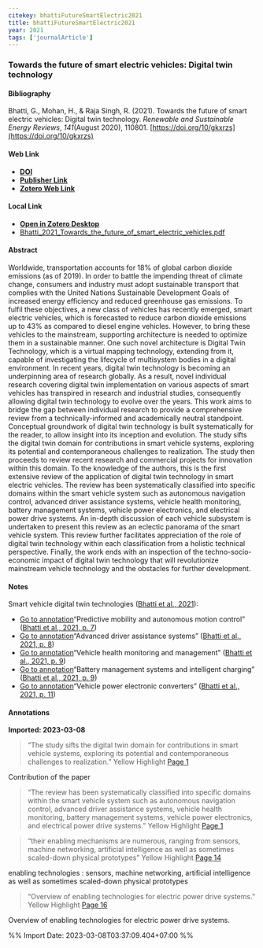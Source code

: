 ```yaml
---
citekey: bhattiFutureSmartElectric2021
title: bhattiFutureSmartElectric2021
year: 2021
tags: ['journalArticle']
---
```


### Towards the future of smart electric vehicles: Digital twin technology  

#### Bibliography
  
Bhatti, G., Mohan, H., & Raja Singh, R. (2021). Towards the future of smart electric vehicles: Digital twin technology. _Renewable and Sustainable Energy Reviews_, _141_(August 2020), 110801. [https://doi.org/10/gkxrzs](https://doi.org/10/gkxrzs)  
  

#### Web Link
- [**DOI**](https://doi.org/10/gkxrzs)
- [**Publisher Link**](https://doi.org/10.1016/j.rser.2021.110801)  
- [**Zotero Web Link**](https://www.zotero.org/irosyadi/items/Z5CP9QQX)  

#### Local Link
- [**Open in Zotero Desktop**](zotero://select/library/items/Z5CP9QQX)  
- [Bhatti_2021_Towards_the_future_of_smart_electric_vehicles.pdf](file://C:\Users\User\Zotero\storage\9S287MQ8\Bhatti_2021_Towards_the_future_of_smart_electric_vehicles.pdf)

#### Abstract

Worldwide, transportation accounts for 18% of global carbon dioxide emissions (as of 2019). In order to battle the impending threat of climate change, consumers and industry must adopt sustainable transport that complies with the United Nations Sustainable Development Goals of increased energy efficiency and reduced greenhouse gas emissions. To fulfil these objectives, a new class of vehicles has recently emerged, smart electric vehicles, which is forecasted to reduce carbon dioxide emissions up to 43% as compared to diesel engine vehicles. However, to bring these vehicles to the mainstream, supporting architecture is needed to optimize them in a sustainable manner. One such novel architecture is Digital Twin Technology, which is a virtual mapping technology, extending from it, capable of investigating the lifecycle of multisystem bodies in a digital environment. In recent years, digital twin technology is becoming an underpinning area of research globally. As a result, novel individual research covering digital twin implementation on various aspects of smart vehicles has transpired in research and industrial studies, consequently allowing digital twin technology to evolve over the years. This work aims to bridge the gap between individual research to provide a comprehensive review from a technically-informed and academically neutral standpoint. Conceptual groundwork of digital twin technology is built systematically for the reader, to allow insight into its inception and evolution. The study sifts the digital twin domain for contributions in smart vehicle systems, exploring its potential and contemporaneous challenges to realization. The study then proceeds to review recent research and commercial projects for innovation within this domain. To the knowledge of the authors, this is the first extensive review of the application of digital twin technology in smart electric vehicles. The review has been systematically classified into specific domains within the smart vehicle system such as autonomous navigation control, advanced driver assistance systems, vehicle health monitoring, battery management systems, vehicle power electronics, and electrical power drive systems. An in-depth discussion of each vehicle subsystem is undertaken to present this review as an eclectic panorama of the smart vehicle system. This review further facilitates appreciation of the role of digital twin technology within each classification from a holistic technical perspective. Finally, the work ends with an inspection of the techno-socio-economic impact of digital twin technology that will revolutionize mainstream vehicle technology and the obstacles for further development.


#### Notes
  
Smart vehicle digital twin technologies ([Bhatti et al., 2021](zotero://select/library/items/Z5CP9QQX)):

-   [Go to annotation](zotero://open-pdf/library/items/9S287MQ8?page=7&annotation=undefined)“Predictive mobility and autonomous motion control” ([Bhatti et al., 2021, p. 7](zotero://select/library/items/Z5CP9QQX))
-   [Go to annotation](zotero://open-pdf/library/items/9S287MQ8?page=8&annotation=undefined)“Advanced driver assistance systems” ([Bhatti et al., 2021, p. 8](zotero://select/library/items/Z5CP9QQX))
-   [Go to annotation](zotero://open-pdf/library/items/9S287MQ8?page=9&annotation=undefined)“Vehicle health monitoring and management” ([Bhatti et al., 2021, p. 9](zotero://select/library/items/Z5CP9QQX))
-   [Go to annotation](zotero://open-pdf/library/items/9S287MQ8?page=9&annotation=undefined)“Battery management systems and intelligent charging” ([Bhatti et al., 2021, p. 9](zotero://select/library/items/Z5CP9QQX))
-   [Go to annotation](zotero://open-pdf/library/items/9S287MQ8?page=11&annotation=undefined)“Vehicle power electronic converters” ([Bhatti et al., 2021, p. 11](zotero://select/library/items/Z5CP9QQX))

#### Annotations
  
**Imported: 2023-03-08**

> “The study sifts the digital twin domain for contributions in smart vehicle systems, exploring its potential and contemporaneous challenges to realization.” Yellow Highlight [Page 1](zotero://open-pdf/library/items/9S287MQ8?page=1)

Contribution of the paper

> “The review has been systematically classified into specific domains within the smart vehicle system such as autonomous navigation control, advanced driver assistance systems, vehicle health monitoring, battery management systems, vehicle power electronics, and electrical power drive systems.” Yellow Highlight [Page 1](zotero://open-pdf/library/items/9S287MQ8?page=1)

> “their enabling mechanisms are numerous, ranging from sensors, machine networking, artificial intelligence as well as sometimes scaled-down physical prototypes” Yellow Highlight [Page 14](zotero://open-pdf/library/items/9S287MQ8?page=14)

enabling technologies : sensors, machine networking, artificial intelligence as well as sometimes scaled-down physical prototypes

> “Overview of enabling technologies for electric power drive systems.” Yellow Highlight [Page 16](zotero://open-pdf/library/items/9S287MQ8?page=16)

Overview of enabling technologies for electric power drive systems.


%% Import Date: 2023-03-08T03:37:09.404+07:00 %%
